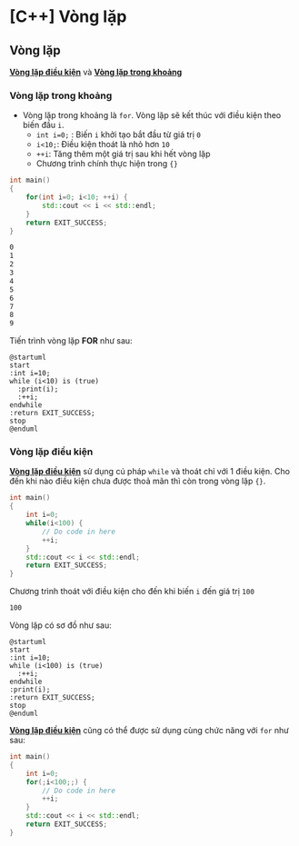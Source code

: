 # \[C++\] Vòng lặp

## Vòng lặp

<u>__Vòng lặp điều kiện__</u> và <u>__Vòng lặp trong khoảng__</u>

### Vòng lặp trong khoảng

- Vòng lặp trong khoảng là `for`. Vòng lặp sẽ kết thúc với điều kiện theo biến đầu `i`.
	- `int i=0;` : Biến `i` khởi tạo bắt đầu từ giá trị `0`
	- `i<10;`: Điều kiện thoát là nhỏ hơn `10`
	- `++i`: Tăng thêm một giá trị sau khi hết vòng lặp
	- Chương trình chính thực hiện trong `{}`
```c++ title="main.cpp"
int main()
{
	for(int i=0; i<10; ++i) {
		std::cout << i << std::endl;
	}
	return EXIT_SUCCESS; 
}
```
```txt
0
1
2
3
4
5
6
7
8
9
```

Tiến trình vòng lặp __FOR__ như sau:

```puml
@startuml
start
:int i=10;
while (i<10) is (true)
  :print(i);
  :++i;
endwhile
:return EXIT_SUCCESS;
stop
@enduml
```

### Vòng lặp điều kiện

<u>__Vòng lặp điều kiện__</u> sử dụng cú pháp `while` và thoát chỉ với 1 điều kiện. Cho đến khi nào điều kiện chưa được thoả mãn thì còn trong vòng lặp `{}`.

```c++ title="main.cpp"
int main()
{
	int i=0;
	while(i<100) {
		// Do code in here
		++i;
	}
	std::cout << i << std::endl;
	return EXIT_SUCCESS; 
}
```

Chương trình thoát với điều kiện cho đến khi biến `i` đến giá trị `100`

```txt
100
```

Vòng lặp có sơ đồ như sau:

```puml
@startuml
start
:int i=10;
while (i<100) is (true)
  :++i;
endwhile
:print(i);
:return EXIT_SUCCESS;
stop
@enduml
```

<u>__Vòng lặp điều kiện__</u> cũng có thể được sử dụng cùng chức năng với `for` như sau:

```c++ title="main.cpp"
int main()
{
	int i=0;
	for(;i<100;;) {
		// Do code in here
		++i;
	}
	std::cout << i << std::endl;
	return EXIT_SUCCESS; 
}
```